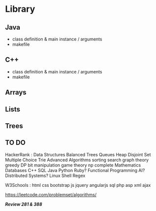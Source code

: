 # Library

## Java
- class definition & main instance / arguments
- makefile

## C++
- class definition & main instance / arguments
- makefile

## Arrays

## Lists

## Trees

## TO DO

HackerRank : 
Data Structures 
	Balanced Trees
	Queues
	Heap
	Disjoint Set
	Multiple Choice
	Trie
	Advanced
Algorithms
	sorting
	search
	graph theory
	greedy
	DP
	bit manipulation
	game theory
	np complete
Mathematics
Databases
C++
SQL
Java
Python
Ruby?
Functional Programming
AI?
Distributed Systems?
Linux Shell
Regex

W3Schools :
html
css
bootstrap
js
jquery
angularjs
sql
php
asp
xml
ajax

https://leetcode.com/problemset/algorithms/

***Review 281 & 388***
